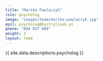 ```yaml
---
title: "Marika Pawlaczyk"
role: psycholog
image: "images/team/marika-pawlaczyk.jpg"
mail: psycholog@bystrylisek.pl
phone: "884 027 600"
weight: 3
layout: team
---
```


{{ site.data.descriptions.psycholog }}